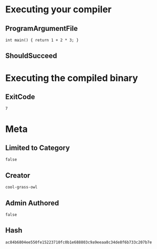 # Executing your compiler

## ProgramArgumentFile

```
int main() { return 1 + 2 * 3; }
```

## ShouldSucceed

# Executing the compiled binary

## ExitCode

```
7
```

# Meta

## Limited to Category

```
false
```

## Creator

```
cool-grass-owl
```

## Admin Authored

```
false
```

## Hash

```
ac84b6804ee550fe15223710fc0b1e688803c9a9eeaa8c34de8f6b733c207b7e
```
